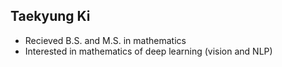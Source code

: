 ## Taekyung Ki

- Recieved B.S. and M.S. in mathematics
- Interested in mathematics of deep learning (vision and NLP)
